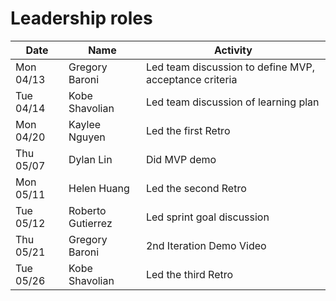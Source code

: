 # Leadership roles

| Date      | Name              | Activity                                               |
|-----------|-------------------|--------------------------------------------------------|
| Mon 04/13 | Gregory Baroni    | Led team discussion to define MVP, acceptance criteria | 
| Tue 04/14 | Kobe Shavolian    | Led team discussion of learning plan                   | 
| Mon 04/20 | Kaylee Nguyen     | Led the first Retro                                    |
| Thu 05/07 | Dylan Lin         | Did MVP demo                                           |
| Mon 05/11 | Helen Huang       | Led the second Retro                                   | 
| Tue 05/12 | Roberto Gutierrez | Led sprint goal discussion                             |
| Thu 05/21 | Gregory Baroni    | 2nd Iteration Demo Video                               |
| Tue 05/26 | Kobe Shavolian    | Led the third Retro                                    |
